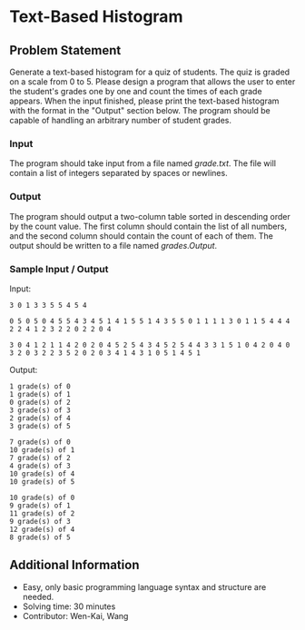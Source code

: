 # Text-Based Histogram

## Problem Statement
Generate a text-based histogram for a quiz of students. The quiz is graded on a scale from 0 to 5. Please design a program that allows the user to enter the student's grades one by one and count the times of each grade appears. When the input finished, please print the text-based histogram with the format in the "Output" section below. The program should be capable of handling an arbitrary number of student grades.

### Input
The program should take input from a file named *grade.txt*. The file will contain a list of integers separated by spaces or newlines.

### Output
The program should output a two-column table sorted in descending order by the count value. The first column should contain the list of all numbers, and the second column should contain the count of each of them. The output should be written to a file named *grades.Output*.

### Sample Input / Output

Input:
```
3 0 1 3 3 5 5 4 5 4

0 5 0 5 0 4 5 5 4 3 4 5 1 4 1 5 5 1 4 3 5 5 0 1 1 1 1 3 0 1 1 5 4 4 4 2 2 4 1 2 3 2 2 0 2 2 0 4

3 0 4 1 2 1 1 4 2 0 2 0 4 5 2 5 4 3 4 5 2 5 4 4 3 3 1 5 1 0 4 2 0 4 0 3 2 0 3 2 2 3 5 2 0 2 0 3 4 1 4 3 1 0 5 1 4 5 1
```
Output:
```
1 grade(s) of 0
1 grade(s) of 1
0 grade(s) of 2
3 grade(s) of 3
2 grade(s) of 4
3 grade(s) of 5

7 grade(s) of 0
10 grade(s) of 1
7 grade(s) of 2
4 grade(s) of 3
10 grade(s) of 4
10 grade(s) of 5

10 grade(s) of 0
9 grade(s) of 1
11 grade(s) of 2
9 grade(s) of 3
12 grade(s) of 4
8 grade(s) of 5
```

## Additional Information
* Easy, only basic programming language syntax and structure are needed.
* Solving time: 30 minutes
* Contributor: Wen-Kai, Wang
